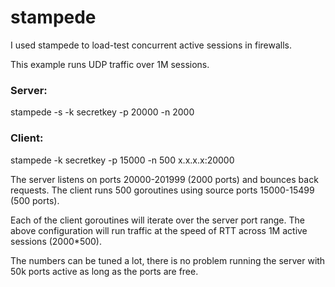 ﻿# stampede

I used stampede to load-test concurrent active sessions in firewalls.

This example runs UDP traffic over 1M sessions.
### Server:
stampede -s -k secretkey -p 20000 -n 2000

### Client:
stampede -k secretkey -p 15000 -n 500 x.x.x.x:20000

The server listens on ports 20000-201999 (2000 ports) and bounces back requests.
The client runs 500 goroutines using source ports 15000-15499 (500 ports).

Each of the client goroutines will iterate over the server port range.
The above configuration will run traffic at the speed of RTT across
1M active sessions (2000*500).

The numbers can be tuned a lot, there is no problem running the server with 50k ports active as long as the ports are free.
